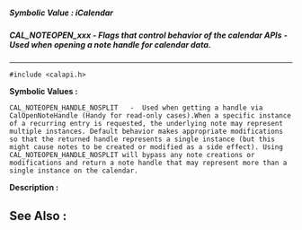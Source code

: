 ##### Symbolic Value : iCalendar
##### CAL_NOTEOPEN_xxx - Flags that control behavior of the calendar APIs - Used when opening a note handle for calendar data.
---
```
#include <calapi.h>
```

**Symbolic Values :**

	CAL_NOTEOPEN_HANDLE_NOSPLIT	  -  Used when getting a handle via CalOpenNoteHandle (Handy for read-only cases).When a specific instance of a recurring entry is requested, the underlying note may represent multiple instances. Default behavior makes appropriate modifications so that the returned handle represents a single instance (but this might cause notes to be created or modified as a side effect). Using CAL_NOTEOPEN_HANDLE_NOSPLIT will bypass any note creations or modifications and return a note handle that may represent more than a single instance on the calendar.


**Description :**




**See Also :**
---
